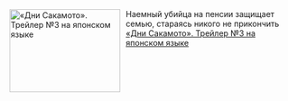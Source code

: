 <!--2024-12-31 23:00:09-->
<div class="yb">
  <div class="rss smaller1"><a href="https://www.kino-teatr.ru/video/44671/" title="«Дни Сакамото». Трейлер №3 на японском языке"><img src="https://www.kino-teatr.ru/video/1/7/44671/poster.jpg" width="196" height="147" align="left" hspace="5" style="margin: 0px 10px 0px 5px" alt="«Дни Сакамото». Трейлер №3 на японском языке"/></a>Наемный убийца на пенсии защищает семью, стараясь никого не прикончить <br><a class="light" href="https://www.kino-teatr.ru/video/44671/">«Дни Сакамото». Трейлер №3 на японском языке</a></div>
</div>
